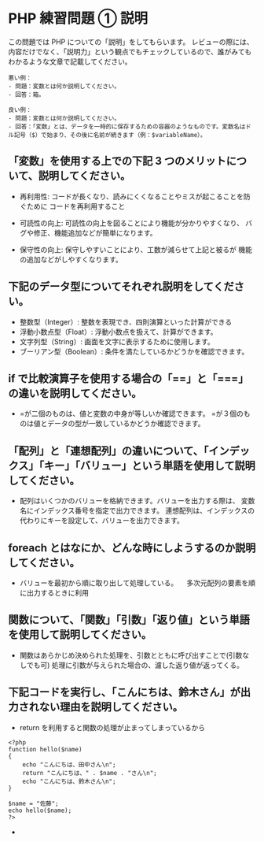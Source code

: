 # PHP 練習問題 ① 説明

この問題では PHP についての「説明」をしてもらいます。
レビューの際には、内容だけでなく、「説明力」という観点でもチェックしているので、誰がみてもわかるような文章で記載してください。

```
悪い例：
- 問題：変数とは何か説明してください。
- 回答：箱。

良い例：
- 問題：変数とは何か説明してください。
- 回答：「変数」とは、データを一時的に保存するための容器のようなものです。変数名はドル記号（$）で始まり、その後に名前が続きます（例：$variableName）。
```

## 「変数」を使用する上での下記 3 つのメリットについて、説明してください。

- 再利用性: コードが長くなり、読みにくくなることやミスが起こることを防ぐために
  コードを再利用すること

- 可読性の向上: 可読性の向上を図ることにより機能が分かりやすくなり、
  バグや修正、機能追加などが簡単になります。

- 保守性の向上: 保守しやすいことにより、工数が減らせて上記と被るが
  機能の追加などがしやすくなります。

## 下記のデータ型についてそれぞれ説明をしてください。

- 整数型（Integer）: 整数を表現でき、四則演算といった計算ができる
- 浮動小数点型（Float）: 浮動小数点を扱えて、計算ができます。
- 文字列型（String）: 画面を文字に表示するために使用します。
- ブーリアン型（Boolean）: 条件を満たしているかどうかを確認できます。

## if で比較演算子を使用する場合の「==」と「===」の違いを説明してください。

- =が二個のものは、値と変数の中身が等しいか確認できます。
  =が３個のものは値とデータの型が一致しているかどうか確認できます。

## 「配列」と「連想配列」の違いについて、「インデックス」「キー」「バリュー」という単語を使用して説明してください。

- 配列はいくつかのバリューを格納できます。バリューを出力する際は、
  変数名にインデックス番号を指定で出力できます。
  連想配列は、インデックスの代わりにキーを設定して、バリューを出力できます。

## foreach とはなにか、どんな時にしようするのか説明してください。

- バリューを最初から順に取り出して処理している。
  　多次元配列の要素を順に出力するときに利用

## 関数について、「関数」「引数」「返り値」という単語を使用して説明してください。

- 関数はあらかじめ決められた処理を、引数とともに呼び出すことで(引数なしでも可)
  処理に引数が与えられた場合の、濾した返り値が返ってくる。

## 下記コードを実行し、「こんにちは、鈴木さん」が出力されない理由を説明してください。

- return を利用すると関数の処理が止まってしまっているから

```
<?php
function hello($name)
{
    echo "こんにちは、田中さん\n";
    return "こんにちは、" . $name . "さん\n";
    echo "こんにちは、鈴木さん\n";
}

$name = "佐藤";
echo hello($name);
?>
```

-
